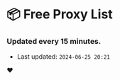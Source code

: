 # :package: Free Proxy List
### Updated every 15 minutes.

- Last updated: `2024-06-25 20:21`

:heart:
